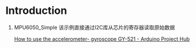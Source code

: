 # Introduction

1. MPU6050_Simple 该示例直接通过I2C库从芯片的寄存器读取原始数据

    [How to use the accelerometer- gyroscope GY-521 - Arduino Project Hub](https://create.arduino.cc/projecthub/Nicholas_N/how-to-use-the-accelerometer-gyroscope-gy-521-6dfc19)
